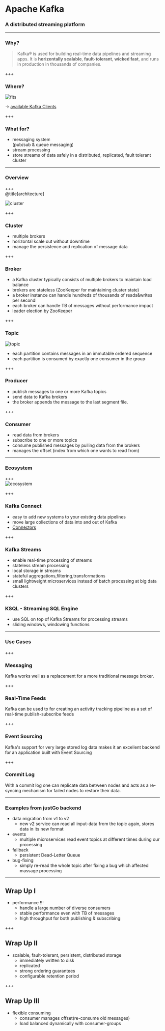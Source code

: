 # Apache Kafka

### A distributed streaming platform

---
### Why?

> Kafka® is used for building real-time data pipelines and streaming apps. It is **horizontally scalable**, **fault-tolerant**, **wicked fast**, and runs in production in thousands of companies.

+++  

### Where?  

![fits](assets/image/chart-kafka.jpg)  
  
-> [available Kafka Clients](https://cwiki.apache.org/confluence/display/KAFKA/Clients)

+++  

### What for?  
* messaging system  
 (pub/sub & queue messaging)
* stream processing
* store streams of data safely in a distributed, replicated, fault tolerant cluster

---

### Overview

+++  
@title[architecture]  

![cluster](https://www.tutorialspoint.com/apache_kafka/images/fundamentals.jpg)

+++  
### Cluster
* multiple brokers
* horizontal scale out without downtime 
* manage the persistence and replication of message data

+++  
### Broker
* a Kafka cluster typically consists of multiple brokers to maintain load balance
* brokers are stateless (ZooKeeper for maintaining cluster state)
* a broker instance can handle hundreds of thousands of reads&writes per second
* each broker can handle TB of messages without performance impact
* leader election by ZooKeeper

+++  
### Topic
![topic](https://kafka.apache.org/0102/images/log_anatomy.png)
* each partition contains messages in an immutable ordered sequence  
* each partition is consumed by exactly one consumer in the group

+++  
### Producer
* publish messages to one or more Kafka topics
* send data to Kafka brokers
* the broker appends the message to the last segment file.  

+++  

### Consumer
* read data from brokers
* subscribe to one or more topics
* consume published messages by pulling data from the brokers
* manages the offset (index from which one wants to read from)  

---
### Ecosystem

+++  
![ecosystem](assets/image/kafka-apis.jpg)

+++  
### Kafka Connect
* easy to add new systems to your existing data pipelines
* move large collections of data into and out of Kafka
* [Connectors](https://www.confluent.io/product/connectors)

+++  
### Kafka Streams  
* enable real-time processing of streams
* stateless stream processing
* local storage in streams
* stateful aggregations,filtering,transformations
* small lightweight microservices instead of batch processing at big data clusters

+++   
### KSQL - Streaming SQL Engine
* use SQL on top of Kafka Streams for processing streams
* sliding windows, windowing functions

---
### Use Cases

+++  
### Messaging
Kafka works well as a replacement for a more traditional message broker.   

+++  
### Real-Time Feeds
Kafka can be used to for creating an activity tracking pipeline as a set of real-time publish-subscribe feeds  

+++  
### Event Sourcing
Kafka's support for very large stored log data makes it an excellent backend for an application built with Event Sourcing  

+++  
### Commit Log  

With a commit log one can replicate data between nodes and acts as a re-syncing mechanism for failed nodes to restore their data.  

---
### Examples from justGo backend
* data migration from v1 to v2
  * new v2 service can read all input-data from the topic again, stores data in its new format
* events
  * multiple microservices read event topics at different times during our processing
* fallback
  * persistent Dead-Letter Queue
* bug-fixing
  * simply re-read the whole topic after fixing a bug which affected massage processing

---  

## Wrap Up I
* performance !!!
  * handle a large number of diverse consumers
  * stable performance even with TB of messages
  * high throughput for both publishing & subscribing  

+++  
## Wrap Up II
* scalable, fault-tolerant, persistent, distributed storage
  * immediately written to disk
  * replicated
  * strong ordering guarantees
  * configurable retention period

+++  
## Wrap Up III
* flexible consuming
  * consumer manages offset(re-consume old messages)
  * load balanced dynamically with consumer-groups  
